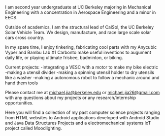 I am second year undergraduate at UC Berkeley majoring in Mechanical Engineering with a concentration in Aerospace Engineering and a minor in EECS. 

Outside of academics, I am the structural lead of CalSol, the UC Berkeley Solar Vehicle Team. We design, manufacture, and race large scale solar cars cross country.

In my spare time, I enjoy tinkering, fabricating cool parts with my Anycubic Vyper and Bambu Lab X1 Carbonto make useful inventions to augument daily life, or playing ultimate frisbee, badminton, or biking. 

Current projects:
-integrating a VESC with a motor to make my bike electric
-making a utensil divider
-making a spinning utensil holder to dry utensils like a washer
-making a autonomous robot to follow a mechanic around and hand them tools

Please contact me at michael.jia@berkeley.edu or michael.jia26@gmail.com with any questions about my projects or any research/internship opportunities. 

Here you will find a collection of my past computer science projects ranging from HTML websites to Android applications developed with Android Studio and Java Data Structures Projects and a electromechanical systems IoT project called Moodlighting.

